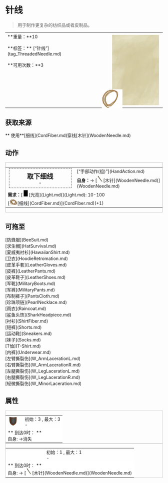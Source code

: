 # 针线  
> 用于制作更复杂的纺织品或者皮制品。  
  
<table class="table table-bordered" data-toggle="table"  data-show-header="false"><thead style="display:none"><tr ><th  style="width:50%;text-align:left;vertical-align:top;"  >title</th><th  style="width:50%;text-align:left;vertical-align:top;"  ></th></tr></thead><tr ><td  style="width:50%;text-align:left;vertical-align:top;"  >**重量：**10<br><br>**标签：**	[“针线”](tag_ThreadedNeedle.md)<br><br>**可用次数：**3</td><td  style="width:50%;text-align:left;vertical-align:top;"  ><div style="float:right; margin:5px"><div class="gamecard" style="width:150px; height:225px;"><a href="WoodenNeedleThreaded.md" style="color:black"><img class="bg" decoding="async" src="../wiki/Sprite/BG_SandTop.png" href="a.md" style="max-width:150px;max-height:225px;"><img decoding="async" src="../wiki/Sprite/ThreadedNeedleWood.png" class="cardimage" style="transform: translate(-50%, -50%) scale(0.4398826979472141);"><span style="font-size: 25px;">针线</span></a></div></div></td></tr></tbody></table>  
  
## 获取来源  
<div style="display:inline-block"><div class="gamedatalist" style="text-align:left;min-width:200px;min-height:0px;"><div style="display:inline-block"><div style="display:inline-block;vertical-align:middle;">** 使用**[细线](CordFiber.md)穿线</div><div style="display:inline-block;vertical-align:middle;">[木针](WoodenNeedle.md)</div></div></div></div>  
  
## 动作  
<div  style="border:1px solid #BBB"><table><tr><td rowspan="2" style="width:200px;text-align:center;font-size:1.5em;font-weight:bold"><div style="padding:8px;border:1px dashed #333"><div>取下细线</div><div style="font-size:0.6em;">-</div></div></td><td>[“手部动作(组)”](HandAction.md)</td></tr><tr><td><b>自身：</b>→ [<div style="width:20px;display:inline-block;text-align:center"><img decoding="async" src="../wiki/Sprite/NeedleWooden.png" href="a.md" style="max-width:20px;max-height:20px;"></div>[木针](WoodenNeedle.md)](WoodenNeedle.md)</td></tr><tr><td colspan="2"><b>需求：</b>[<div style="width:20px;display:inline-block;text-align:center"><img decoding="async" src="../wiki/Sprite/Darkness.png" href="a.md" style="max-width:20px;max-height:20px;"></div>[光亮](Light.md)](Light.md): 10-100</td></tr><tr><td colspan="2">[<div style="width:25px;display:inline-block;text-align:center"><img decoding="async" src="../wiki/Sprite/CordFiber.png" href="a.md" style="max-width:25px;max-height:25px;"></div>[细线](CordFiber.md)](CordFiber.md)(+1)</td></tr></table></div>  
  
  
## 可拖至  
<div style="display:inline-block"><div class="gamedatalist" style="text-align:left;min-width:100px;min-height:0px;">[防蜂服](BeeSuit.md)</div><div class="gamedatalist" style="text-align:left;min-width:100px;min-height:0px;">[求生帽](HatSurvival.md)</div><div class="gamedatalist" style="text-align:left;min-width:100px;min-height:0px;">[夏威夷衬衫](HawaiianShirt.md)</div><div class="gamedatalist" style="text-align:left;min-width:100px;min-height:0px;">[卫衣](HoodieRetromation.md)</div><div class="gamedatalist" style="text-align:left;min-width:100px;min-height:0px;">[皮革手套](LeatherGloves.md)</div><div class="gamedatalist" style="text-align:left;min-width:100px;min-height:0px;">[皮裤](LeatherPants.md)</div><div class="gamedatalist" style="text-align:left;min-width:100px;min-height:0px;">[皮革鞋子](LeatherShoes.md)</div><div class="gamedatalist" style="text-align:left;min-width:100px;min-height:0px;">[军靴](MilitaryBoots.md)</div><div class="gamedatalist" style="text-align:left;min-width:100px;min-height:0px;">[军裤](MilitaryPants.md)</div><div class="gamedatalist" style="text-align:left;min-width:100px;min-height:0px;">[布制裤子](PantsCloth.md)</div><div class="gamedatalist" style="text-align:left;min-width:100px;min-height:0px;">[珍珠项链](PearlNecklace.md)</div><div class="gamedatalist" style="text-align:left;min-width:100px;min-height:0px;">[雨衣](Raincoat.md)</div><div class="gamedatalist" style="text-align:left;min-width:100px;min-height:0px;">[鲨鱼头饰](SharkHeadpiece.md)</div><div class="gamedatalist" style="text-align:left;min-width:100px;min-height:0px;">[衬衫](ShirtFiber.md)</div><div class="gamedatalist" style="text-align:left;min-width:100px;min-height:0px;">[短裤](Shorts.md)</div><div class="gamedatalist" style="text-align:left;min-width:100px;min-height:0px;">[运动鞋](Sneakers.md)</div><div class="gamedatalist" style="text-align:left;min-width:100px;min-height:0px;">[袜子](Socks.md)</div><div class="gamedatalist" style="text-align:left;min-width:100px;min-height:0px;">[T恤](T-Shirt.md)</div><div class="gamedatalist" style="text-align:left;min-width:100px;min-height:0px;">[内裤](Underwear.md)</div><div class="gamedatalist" style="text-align:left;min-width:100px;min-height:0px;">[左臂撕裂伤](W_ArmLacerationL.md)</div><div class="gamedatalist" style="text-align:left;min-width:100px;min-height:0px;">[右臂撕裂伤](W_ArmLacerationR.md)</div><div class="gamedatalist" style="text-align:left;min-width:100px;min-height:0px;">[左腿撕裂伤](W_LegLacerationL.md)</div><div class="gamedatalist" style="text-align:left;min-width:100px;min-height:0px;">[右腿撕裂伤](W_LegLacerationR.md)</div><div class="gamedatalist" style="text-align:left;min-width:100px;min-height:0px;">[轻微撕裂伤](W_MinorLaceration.md)</div></div>  
  
## 属性   
<div  style="border:1px solid #CCC;"><table style="margin-bottom:0px;"><tr><td style="width:30%;text-align:left; background-color:#FEFEFE;font-size:1.3em;font-weight:bold;"><div style="width:30px;display:inline-block;text-align:center"><img decoding="async" src="../wiki/Sprite/Durability.png" href="a.md" style="max-width:30px;max-height:30px;"></div></td><td style="font-size:1em;background-color:#FEFEFE">初始：3 , 最大：3<br>-</td></tr><tr style="background-color:#FFFFFF"><td colspan=2>** 到达0时： **<br>自身: →消失</td></tr></table></div>  
<div  style="border:1px solid #CCC;"><table style="margin-bottom:0px;"><tr><td style="width:30%;text-align:left; background-color:#FEFEFE;font-size:1.3em;font-weight:bold;"></td><td style="font-size:1em;background-color:#FEFEFE">初始：1 , 最大：1<br>-</td></tr><tr style="background-color:#FFFFFF"><td colspan=2>** 到达0时： **<br>自身: → [<div style="width:20px;display:inline-block;text-align:center"><img decoding="async" src="../wiki/Sprite/NeedleWooden.png" href="a.md" style="max-width:20px;max-height:20px;"></div>[木针](WoodenNeedle.md)](WoodenNeedle.md)</td></tr></table></div>  


<script>document.title="针线 - 卡牌生存百科 Card Survival Wiki";</script>
